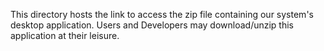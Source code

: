 This directory hosts the link to access the zip file containing our system's desktop application. Users and Developers may download/unzip this application at their leisure.
